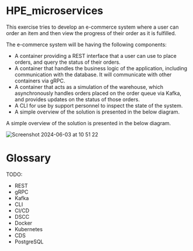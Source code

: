 # HPE_microservices
This exercise tries to develop an e-commerce system where a user can order an item and then view the progress of their order as it is fulfilled.

The e-commerce system will be having the following components:
* A container providing a REST interface that a user can use to place orders, and query the status of their orders.
* A container that handles the business logic of the application, including communication with the database. It will communicate with other containers via gRPC.
* A container that acts as a simulation of the warehouse, which asynchronously handles orders placed on the order queue via Kafka, and provides updates on the status of those orders.
* A CLI for use by support personnel to inspect the state of the system.
* A simple overview of the solution is presented in the below diagram.

A simple overview of the solution is presented in the below diagram.

![Screenshot 2024-06-03 at 10 51 22](https://github.com/katterianjali/HPE_microservices/assets/108899982/c00f97d6-a87d-41d1-bf34-dd41f983b0be)

# Glossary
TODO:

- REST
- gRPC
- Kafka
- CLI
- CI/CD
- DSCC
- Docker
- Kubernetes
- CDS
- PostgreSQL
